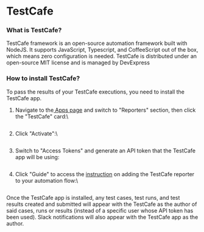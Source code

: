 # TestCafe

### What is TestCafe?

TestCafe framework is an open-source automation framework built with NodeJS. It supports JavaScript, Typescript, and CoffeeScript out of the box, which means zero configuration is needed. TestCafe is distributed under an open-source MIT license and is managed by DevExpress

### How to install TestCafe?

To pass the results of your TestCafe executions, you need to install the TestCafe app.

1.  Navigate to the[ Apps page](https://app.qase.io/apps) and switch to "Reporters" section, then click the "TestCafe" card:\


    <figure><img src="https://qase.intercom-attachments-7.com/i/o/657795549/7acd94c775bdac697f61f31f/gvNcC1tOlmbZINSxfQetWl1ZORKhD98TXewl7bPNZTtLPBW0rPK3jizBVNBXi8xzJY0v5-Gb1_3h_UrcbIoTrkkmQ1Ht8b0yuNKDFA7nNBPZ6EaHxCCL3c7EOv4GkiQuu77beFbasJ-0lBkO2F5qmCn9NmOSyB4qp4HvGl3jANLAbl_0FlIi_C0pzeSUSw" alt=""><figcaption></figcaption></figure>
2.  Click "Activate":\


    <figure><img src="https://qase.intercom-attachments-7.com/i/o/657795563/956ec6f89c74b7d6f28ba1b9/ndrAa4cIdgHjv-jvB3ZiNj1TgDzgd9EUcNAN7y65uVg04mS14EQ789YAFyZf0tAtdTjXDUmE4kj2JEd6Q2xwPjTSAN6-vCbAbaXxtGYl0vpAM-c8SsbPnpzj40Uftq0gS4mIoR0X6KZWYJ6mSE7i38lte5DXz1KLPoQga372wlZMehJNsTbawUlU1E5fbQ" alt=""><figcaption></figcaption></figure>
3.  Switch to "Access Tokens" and generate an API token that the TestCafe app will be using:



    <figure><img src="https://qase.intercom-attachments-7.com/i/o/657793827/d2f5a9fd27c18c2a5685a904/7V6xLwimbAeX9alvkiUKrWWPYT6YcNGJqSLcDwbFeTUnEY9Dqj1ue9_Uy4t7gKcMNj-PPVsM3K0NDImTwUo1_UWSD3y_ZHrKcov4aE9eYSArQANikrm-V6X-Y7_eb3eb0igrjrFwsrvgjjo90-NrWQNd986LQ1SeYSntwZA7Tt7o1i2HR8h5ipTrXnit5Q" alt=""><figcaption></figcaption></figure>
4.  Click "Guide" to access the [instruction](https://github.com/qase-tms/qase-javascript/tree/main/qase-testcafe) on adding the TestCafe reporter to your automation flow:\


    <figure><img src="https://qase.intercom-attachments-7.com/i/o/657795574/bb9d7e74c5f6cb6ba9102d7a/UEZPSHcE4uZsSrWm0ziiAsmz2icvCUFXHeWdZEKTZfIGVKl3BCxA8HduixRZHHsuwphD-5c_hmJKhOt347fk5NrjNsuol0Fy7vWX7NU-uF2b4lheunQQqZxk5qF8p03UZmYHKcCQp17M4_Fmc7TMwJNMEdOJOj7pUoSqx3DCHQ5kumIq4UzgXvJ60V_vvA" alt=""><figcaption></figcaption></figure>

Once the TestCafe app is installed, any test cases, test runs, and test results created and submitted will appear with the TestCafe as the author of said cases, runs or results (instead of a specific user whose API token has been used). Slack notifications will also appear with the TestCafe app as the author.

